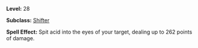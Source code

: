 <!-- TITLE: Spell: Acid Spit -->
<!-- SUBTITLE:  -->

**Level:** 28

**Subclass:** [Shifter](shifter)

**Spell Effect:** Spit acid into the eyes of your target, dealing up to 262 points of damage.